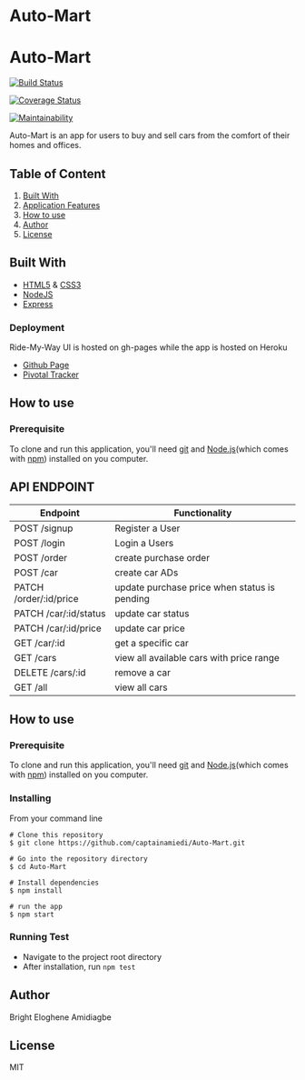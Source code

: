 # Auto-Mart
# Auto-Mart

[![Build Status](https://travis-ci.org/captainamiedi/Auto-Mart.svg?branch=develop)](https://travis-ci.org/captainamiedi/Auto-Mart)

[![Coverage Status](https://coveralls.io/repos/github/captainamiedi/Auto-Mart/badge.svg?branch=develop)](https://coveralls.io/github/captainamiedi/Auto-Mart?branch=develop)

[![Maintainability](https://api.codeclimate.com/v1/badges/a99a88d28ad37a79dbf6/maintainability)](https://codeclimate.com/github/captainamiedi/Auto-Mart/maintainability)

Auto-Mart is an app for users to buy and sell cars from the comfort of their homes and offices.

## Table of Content 
1. [Built With](#built-with)
2. [Application Features](#application-features)
3. [How to use](#how-to-use)
4. [Author](#author)
5. [License](#license)

## Built With
* [HTML5](https://developer.mozilla.org/en-US/docs/Web/Guide/HTML/HTML5) & [CSS3](https://developer.mozilla.org/en-US/docs/Web/CSS/CSS3)
* [NodeJS](https://nodejs.org/en/)
* [Express](https://expressjs.com/)


### Deployment
Ride-My-Way UI is hosted on gh-pages while the app is hosted on Heroku
* [Github Page](https://captainamiedi.github.io/Auto-Mart/UI/html/index.html)
* [Pivotal Tracker](https://www.pivotaltracker.com/n/projects/2346197)


## How to use
### Prerequisite
To clone and run this application, you'll need [git](https://git-scm.com/downloads) and [Node.js](https://nodejs.org/en/download/)(which comes with [npm](https://www.npmjs.com/)) installed on you computer.

## API ENDPOINT
Endpoint | Functionality
-------- | -------------
POST /signup | Register a User
POST  /login | Login a Users
POST /order | create purchase order
POST /car | create car ADs
PATCH /order/:id/price | update purchase price when status is pending
PATCH /car/:id/status | update car status
PATCH /car/:id/price | update car price
GET /car/:id | get a specific car
GET /cars | view all available cars with price range
DELETE /cars/:id | remove a car 
GET /all | view all cars 

## How to use
### Prerequisite
To clone and run this application, you'll need [git](https://git-scm.com/downloads) and [Node.js](https://nodejs.org/en/download/)(which comes with [npm](https://www.npmjs.com/)) installed on you computer.

### Installing
From your command line
```
# Clone this repository
$ git clone https://github.com/captainamiedi/Auto-Mart.git

# Go into the repository directory
$ cd Auto-Mart

# Install dependencies
$ npm install

# run the app
$ npm start
```

### Running Test
* Navigate to the project root directory
* After installation, run `npm test`

## Author
Bright  Eloghene Amidiagbe

## License
MIT